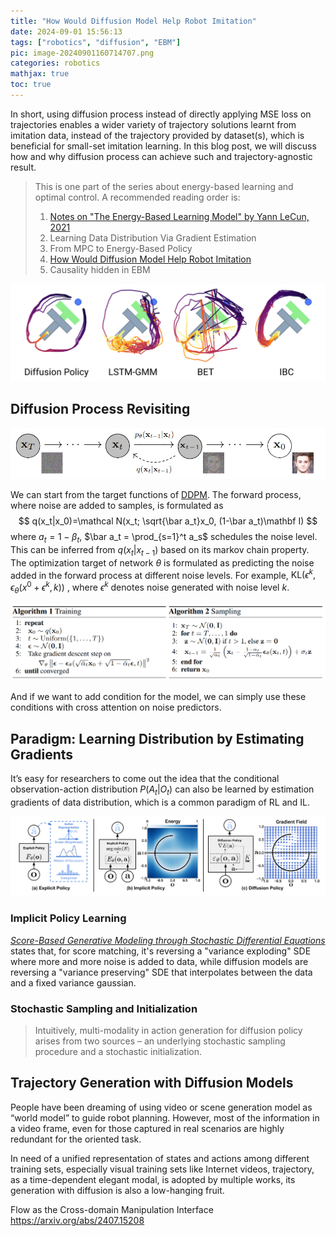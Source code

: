 ```yaml
---
title: "How Would Diffusion Model Help Robot Imitation"
date: 2024-09-01 15:56:13
tags: ["robotics", "diffusion", "EBM"]
pic: image-20240901160714707.png
categories: robotics
mathjax: true
toc: true
---
```


In short, using diffusion process instead of directly applying MSE loss on trajectories enables a wider variety of trajectory solutions learnt from imitation data, instead of the trajectory provided by dataset(s), which is beneficial for small-set imitation learning. In this blog post,  we will discuss how and why diffusion process can achieve such and trajectory-agnostic result. 

<!-- more -->

> This is one part of the series about energy-based learning and optimal control. A recommended reading order is: 
>
> 1. [Notes on "The Energy-Based Learning Model" by Yann LeCun, 2021](../EBM/lecun-ebm-2021.html)
> 2. Learning Data Distribution Via Gradient Estimation
> 3. From MPC to Energy-Based Policy
> 4. [How Would Diffusion Model Help Robot Imitation](../robotics/diffusion-robot-imitation.html)
> 5. Causality hidden in EBM 

![These trajectories learned by diffusion policy for Push-T task shows that diffusion loss makes learning  multiple solutions from a single imitation data possible.](diffusion-robot-imitation/0Pr4IDfywLamqSQWI.png)

## Diffusion Process Revisiting

![Diffusion process of DDPM.](diffusion-robot-imitation/image-20240901122442104.png)

We can start from the target functions of [DDPM](https://arxiv.org/abs/2006.11239). The forward process, where noise are added to samples, is formulated as 
$$
q(x_t|x_0)=\mathcal N(x_t; \sqrt{\bar a_t}x_0, (1-\bar a_t)\mathbf I)
$$
where $a_t=1-\beta_t$, $\bar a_t = \prod_{s=1}^t a_s$ schedules the noise level. This can be inferred from $q(x_t|x_{t-1})$ based on its markov chain property. The optimization target of network $\theta$ is formulated as predicting the noise added in the forward process at different noise levels. For example, $\mathrm {KL}(\epsilon^k, \epsilon_\theta(x^0+\epsilon^k, k))$ , where $\epsilon^k$ denotes noise generated with noise level $k$.

![pesudo-code of DDPM training and sampling.](diffusion-robot-imitation/image-20240901123524301.png)

And if we want to add condition for the model, we can simply use these conditions with cross attention on noise predictors. 

## Paradigm: Learning Distribution by Estimating Gradients

It’s easy for researchers to come out the idea that the conditional observation-action distribution $P(A_t | O_t)$ can also be learned by estimation gradients of data distribution, which is a common paradigm of RL and IL. 

![image-20240901122151333](diffusion-robot-imitation/image-20240901122151333.png)

### Implicit Policy Learning

[*Score-Based Generative Modeling through Stochastic Differential Equations*](https://arxiv.org/abs/2011.13456) states that, for score matching, it's reversing a "variance exploding" SDE where more and more noise is added to data, while diffusion models are reversing a "variance preserving" SDE that interpolates between the data and a fixed variance gaussian.

### Stochastic Sampling and  Initialization

> Intuitively, multi-modality in action generation for diffusion policy arises from two sources – an underlying stochastic sampling procedure and a stochastic initialization.





## Trajectory Generation with Diffusion Models

People have been dreaming of using video or scene generation model as “world model” to guide robot planning. However, most of the information in a video frame, even for those captured in real scenarios are highly redundant for the oriented task. 

In need of a unified representation of states and actions among different training sets, especially visual training sets like Internet videos, trajectory, as a time-dependent elegant modal, is adopted by multiple works, its generation with diffusion is also a low-hanging fruit.



Flow as the Cross-domain Manipulation Interface https://arxiv.org/abs/2407.15208 



